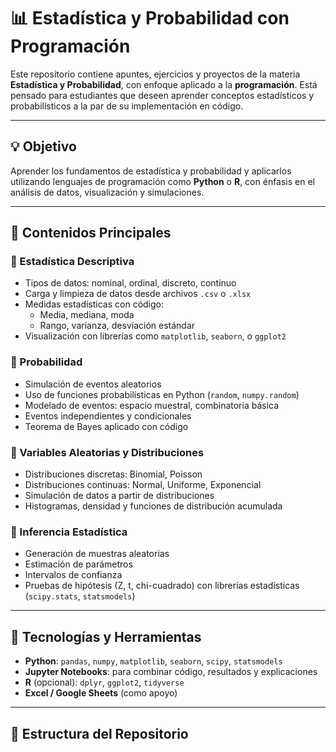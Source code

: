 # 📊 Estadística y Probabilidad con Programación

Este repositorio contiene apuntes, ejercicios y proyectos de la materia **Estadística y Probabilidad**, con enfoque aplicado a la **programación**. Está pensado para estudiantes que deseen aprender conceptos estadísticos y probabilísticos a la par de su implementación en código.

---

## 💡 Objetivo

Aprender los fundamentos de estadística y probabilidad y aplicarlos utilizando lenguajes de programación como **Python** o **R**, con énfasis en el análisis de datos, visualización y simulaciones.

---

## 🧠 Contenidos Principales

### 📌 Estadística Descriptiva
- Tipos de datos: nominal, ordinal, discreto, continuo
- Carga y limpieza de datos desde archivos `.csv` o `.xlsx`
- Medidas estadísticas con código:
  - Media, mediana, moda
  - Rango, varianza, desviación estándar
- Visualización con librerías como `matplotlib`, `seaborn`, o `ggplot2`

### 📌 Probabilidad
- Simulación de eventos aleatorios
- Uso de funciones probabilísticas en Python (`random`, `numpy.random`)
- Modelado de eventos: espacio muestral, combinatoria básica
- Eventos independientes y condicionales
- Teorema de Bayes aplicado con código

### 📌 Variables Aleatorias y Distribuciones
- Distribuciones discretas: Binomial, Poisson
- Distribuciones continuas: Normal, Uniforme, Exponencial
- Simulación de datos a partir de distribuciones
- Histogramas, densidad y funciones de distribución acumulada

### 📌 Inferencia Estadística
- Generación de muestras aleatorias
- Estimación de parámetros
- Intervalos de confianza
- Pruebas de hipótesis (Z, t, chi-cuadrado) con librerías estadísticas (`scipy.stats`, `statsmodels`)

---

## 🧮 Tecnologías y Herramientas

- **Python**: `pandas`, `numpy`, `matplotlib`, `seaborn`, `scipy`, `statsmodels`
- **Jupyter Notebooks**: para combinar código, resultados y explicaciones
- **R** (opcional): `dplyr`, `ggplot2`, `tidyverse`
- **Excel / Google Sheets** (como apoyo)

---

## 📂 Estructura del Repositorio

